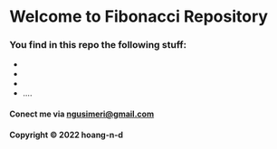 

# Welcome to Fibonacci Repository

### You find in this repo the following stuff:

* 
* 
* 
* ....


#### Conect me via ngusimeri@gmail.com

#### Copyright &#169; 2022 hoang-n-d
